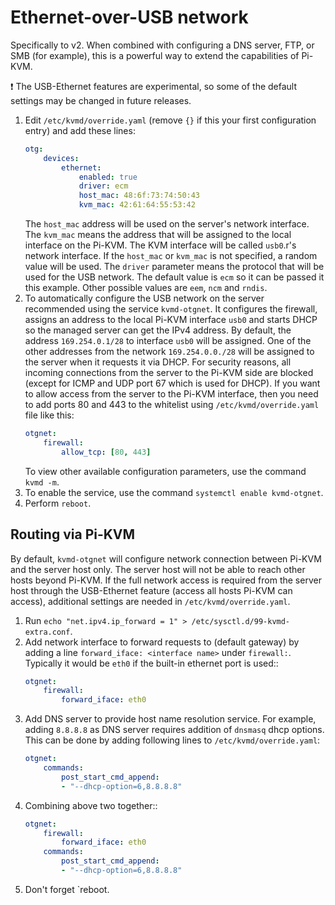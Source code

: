 # Ethernet-over-USB network

Specifically to v2. When combined with configuring a DNS server, FTP, or SMB (for example), this is a powerful way to extend the capabilities of Pi-KVM.

:exclamation: The USB-Ethernet features are experimental, so some of the default settings may be changed in future releases.

1. Edit `/etc/kvmd/override.yaml` (remove `{}` if this your first configuration entry) and add these lines:
    ``` yaml
    otg:
        devices:
            ethernet:
                enabled: true
                driver: ecm
                host_mac: 48:6f:73:74:50:43
                kvm_mac: 42:61:64:55:53:42
    ```
    The `host_mac` address will be used on the server's network interface. The `kvm_mac` means the address that will be assigned to the local interface on the Pi-KVM. The KVM interface will be called `usb0`.r's network interface. If the `host_mac` or `kvm_mac` is not specified, a random value will be used. The `driver` parameter means the protocol that will be used for the USB network. The default value is `ecm` so it can be passed it this example. Other possible values are `eem`, `ncm` and `rndis`.
2. To automatically configure the USB network on the server recommended using the service `kvmd-otgnet`. It configures the firewall, assigns an address to the local Pi-KVM interface `usb0` and starts DHCP so the managed server can get the IPv4 address. By default, the address `169.254.0.1/28` to interface `usb0` will be assigned. One of the other addresses from the network `169.254.0.0./28` will be assigned to the server when it requests it via DHCP. For security reasons, all incoming connections from the server to the Pi-KVM side are blocked (except for ICMP and UDP port 67 which is used for DHCP). If you want to allow access from the server to the Pi-KVM interface, then you need to add ports 80 and 443 to the whitelist using `/etc/kvmd/override.yaml` file like this:
    ```yaml
    otgnet:
        firewall:
            allow_tcp: [80, 443]
    ```
    To view other available configuration parameters, use the command `kvmd -m`.
3. To enable the service, use the command `systemctl enable kvmd-otgnet`.
4. Perform `reboot`.

## Routing via Pi-KVM

By default, `kvmd-otgnet` will configure network connection between Pi-KVM and the server host only. The server host will not be able to reach other hosts beyond Pi-KVM. If the full network access is required from the server host through the USB-Ethernet feature (access all hosts Pi-KVM can access), additional settings are needed in `/etc/kvmd/override.yaml`.

1. Run `echo "net.ipv4.ip_forward = 1" > /etc/sysctl.d/99-kvmd-extra.conf`.
2. Add network interface to forward requests to (default gateway) by adding a line `forward_iface: <interface name>` under `firewall:`. Typically it would be `eth0` if the built-in ethernet port is used::
    ```yaml
    otgnet:
        firewall:
            forward_iface: eth0
    ```
3. Add DNS server to provide host name resolution service. For example, adding `8.8.8.8` as DNS server requires addition of `dnsmasq` dhcp options. This can be done by adding following lines to `/etc/kvmd/override.yaml`:
    ```yaml
    otgnet:
        commands:
            post_start_cmd_append:
            - "--dhcp-option=6,8.8.8.8"
    ```
4. Combining above two together::
    ```yaml
    otgnet:
        firewall:
            forward_iface: eth0
        commands:
            post_start_cmd_append:
            - "--dhcp-option=6,8.8.8.8"
    ```
5. Don't forget `reboot.
